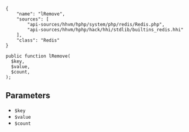 ``` yamlmeta
{
    "name": "lRemove",
    "sources": [
        "api-sources/hhvm/hphp/system/php/redis/Redis.php",
        "api-sources/hhvm/hphp/hack/hhi/stdlib/builtins_redis.hhi"
    ],
    "class": "Redis"
}
```




``` Hack
public function lRemove(
  $key,
  $value,
  $count,
);
```




## Parameters




+ ` $key `
+ ` $value `
+ ` $count `
<!-- HHAPIDOC -->
